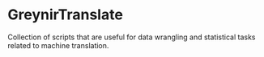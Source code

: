 # GreynirTranslate
Collection of scripts that are useful for data wrangling and statistical tasks related to machine translation.
